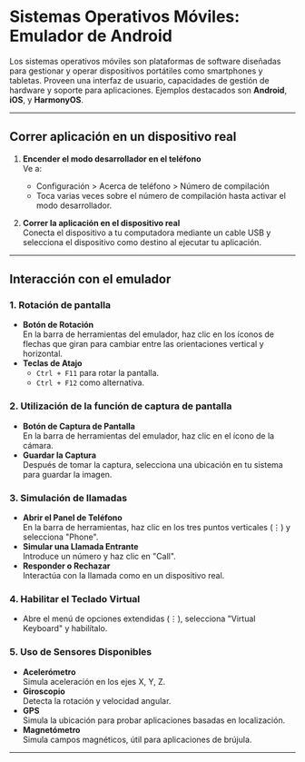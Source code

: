 # Sistemas Operativos Móviles: Emulador de Android
Los sistemas operativos móviles son plataformas de software diseñadas para gestionar y operar dispositivos portátiles como smartphones y tabletas. Proveen una interfaz de usuario, capacidades de gestión de hardware y soporte para aplicaciones. Ejemplos destacados son **Android**, **iOS**, y **HarmonyOS**.

---

## Correr aplicación en un dispositivo real

1. **Encender el modo desarrollador en el teléfono**  
   Ve a:  
   - Configuración > Acerca de teléfono > Número de compilación  
   - Toca varias veces sobre el número de compilación hasta activar el modo desarrollador.  

2. **Correr la aplicación en el dispositivo real**  
   Conecta el dispositivo a tu computadora mediante un cable USB y selecciona el dispositivo como destino al ejecutar tu aplicación.

---

## Interacción con el emulador

### 1. Rotación de pantalla
- **Botón de Rotación**  
  En la barra de herramientas del emulador, haz clic en los íconos de flechas que giran para cambiar entre las orientaciones vertical y horizontal.  
- **Teclas de Atajo**  
  - `Ctrl + F11` para rotar la pantalla.  
  - `Ctrl + F12` como alternativa.

### 2. Utilización de la función de captura de pantalla
- **Botón de Captura de Pantalla**  
  En la barra de herramientas del emulador, haz clic en el ícono de la cámara.  
- **Guardar la Captura**  
  Después de tomar la captura, selecciona una ubicación en tu sistema para guardar la imagen.

### 3. Simulación de llamadas
- **Abrir el Panel de Teléfono**  
  En la barra de herramientas, haz clic en los tres puntos verticales (⋮) y selecciona "Phone".  
- **Simular una Llamada Entrante**  
  Introduce un número y haz clic en "Call".  
- **Responder o Rechazar**  
  Interactúa con la llamada como en un dispositivo real.

### 4. Habilitar el Teclado Virtual
- Abre el menú de opciones extendidas (⋮), selecciona "Virtual Keyboard" y habilítalo.

### 5. Uso de Sensores Disponibles
- **Acelerómetro**  
  Simula aceleración en los ejes X, Y, Z.  
- **Giroscopio**  
  Detecta la rotación y velocidad angular.  
- **GPS**  
  Simula la ubicación para probar aplicaciones basadas en localización.  
- **Magnetómetro**  
  Simula campos magnéticos, útil para aplicaciones de brújula.

--- 
